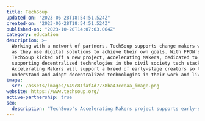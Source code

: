 ```yaml
---
title: TechSoup
updated-on: "2023-06-28T18:54:51.524Z"
created-on: "2023-06-28T18:54:51.524Z"
published-on: "2023-10-20T14:07:03.064Z"
category: education
description: >-
  Working with a network of partners, TechSoup supports change makers worldwide
  as they use digital solutions to achieve their own goals. With FFDW’s award,
  TechSoup kicked off a new project, Accelerating Makers, dedicated to
  supporting decentralized technologies in the civil society tech stack.
  Accelerating Makers will support a breed of early-stage creators so they can
  understand and adopt decentralized technologies in their work and lives.
image:
  src: /assets/images/649c81faf4d7738ba43cceaa_image.png
website: https://www.techsoup.org/
active-partnership: true
seo:
  description: "TechSoup's Accelerating Makers project supports early-stage creators in understanding and adopting decentralized technologies for civil society applications."
---
```

